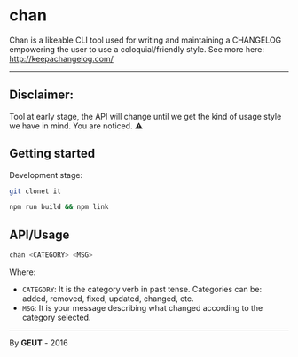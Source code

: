 # chan

Chan is a likeable CLI tool used for writing and maintaining a CHANGELOG empowering the user to use a coloquial/friendly style. See more here: http://keepachangelog.com/

____

## **Disclaimer**: 

Tool at early stage, the API will change until we get the kind of usage style we have in mind. You are noticed. :warning:

## Getting started

Development stage:

```bash
git clonet it

npm run build && npm link
```

## API/Usage

```bash
chan <CATEGORY> <MSG>
```

Where:

- ```CATEGORY```: It is the category verb in past tense. Categories can be: added, removed, fixed, updated, changed, etc.
- ```MSG```: It is your message describing what changed according to the category selected. 

___

By **GEUT** - 2016
